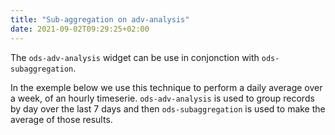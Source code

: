 ```yaml
---
title: "Sub-aggregation on adv-analysis"
date: 2021-09-02T09:29:25+02:00
---
```


The `ods-adv-analysis` widget can be use in conjonction with `ods-subaggregation`.

In the exemple below we use this technique to perform a daily average over a week, of an hourly timeserie. `ods-adv-analysis` is used to group records by day over the last 7 days and then `ods-subaggregation` is used to make the average of those results.
